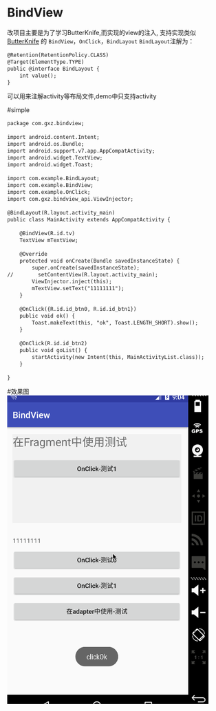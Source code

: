 # BindView
 改项目主要是为了学习ButterKnife,而实现的view的注入,
 支持实现类似[ButterKnife](https://github.com/JakeWharton/butterknife) 的 `BindView`，`OnClick`，`BindLayout`
 `BindLayout`注解为：
 
 ```			
 @Retention(RetentionPolicy.CLASS)
 @Target(ElementType.TYPE)
 public @interface BindLayout {
     int value();
 }
 ```
 可以用来注解activity等布局文件,demo中只支持activity
 

#simple

```
package com.gxz.bindview;

import android.content.Intent;
import android.os.Bundle;
import android.support.v7.app.AppCompatActivity;
import android.widget.TextView;
import android.widget.Toast;

import com.example.BindLayout;
import com.example.BindView;
import com.example.OnClick;
import com.gxz.bindview_api.ViewInjector;

@BindLayout(R.layout.activity_main)
public class MainActivity extends AppCompatActivity {

    @BindView(R.id.tv)
    TextView mTextView;

    @Override
    protected void onCreate(Bundle savedInstanceState) {
        super.onCreate(savedInstanceState);
//        setContentView(R.layout.activity_main);
        ViewInjector.inject(this);
        mTextView.setText("11111111");
    }

    @OnClick({R.id.id_btn0, R.id.id_btn1})
    public void ok() {
        Toast.makeText(this, "ok", Toast.LENGTH_SHORT).show();
    }

    @OnClick(R.id.id_btn2)
    public void goList() {
        startActivity(new Intent(this, MainActivityList.class));
    }

}
 ```
 
 #效果图
 <img src="./demo.gif"/></p>